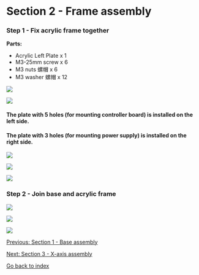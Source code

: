 # Section 2 - Frame assembly


### Step 1 - Fix acrylic frame together

**Parts:**
- Acrylic Left Plate x 1
- M3-25mm screw x 6
- M3 nuts 螺帽 x 6
- M3 washer 螺帽 x 12

![](https://raw.githubusercontent.com/MincheeLab/MakeYourOwn3DPrinter/master/prusa-i3-2014/images/IMG_20141028_155719.jpg)

![](https://raw.githubusercontent.com/MincheeLab/MakeYourOwn3DPrinter/master/prusa-i3-2014/images/IMG_20141028_155152.jpg)

#### The plate with 5 holes (for mounting controller board) is installed on the left side.

#### The plate with 3 holes (for mounting power supply) is installed on the right side.

![](https://raw.githubusercontent.com/MincheeLab/MakeYourOwn3DPrinter/master/prusa-i3-2014/images/IMG_20141028_155845.jpg)

![](https://raw.githubusercontent.com/MincheeLab/MakeYourOwn3DPrinter/master/prusa-i3-2014/images/IMG_20141028_160723.jpg)

![](https://raw.githubusercontent.com/MincheeLab/MakeYourOwn3DPrinter/master/prusa-i3-2014/images/IMG_20141028_160701.jpg)

### Step 2 - Join base and acrylic frame

![](https://raw.githubusercontent.com/MincheeLab/MakeYourOwn3DPrinter/master/prusa-i3-2014/images/IMG_20141028_160849.jpg)

![](https://raw.githubusercontent.com/MincheeLab/MakeYourOwn3DPrinter/master/prusa-i3-2014/images/IMG_20141028_160929.jpg)

![](https://raw.githubusercontent.com/MincheeLab/MakeYourOwn3DPrinter/master/prusa-i3-2014/images/IMG_20141028_160924.jpg)

[Previous: Section 1 - Base assembly](s1-base-assembly.md)

[Next: Section 3 - X-axis assembly](s3-xaxis-assembly.md)

[Go back to index](index.md)
